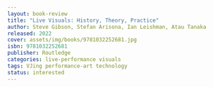 ```yaml
---
layout: book-review
title: "Live Visuals: History, Theory, Practice"
author: Steve Gibson, Stefan Arisona, Ian Leishman, Atau Tanaka
released: 2022
cover: assets/img/books/9781032252681.jpg
isbn: 9781032252681
publisher: Routledge
categories: live-performance visuals
tags: VJing performance-art technology
status: interested
---
```


